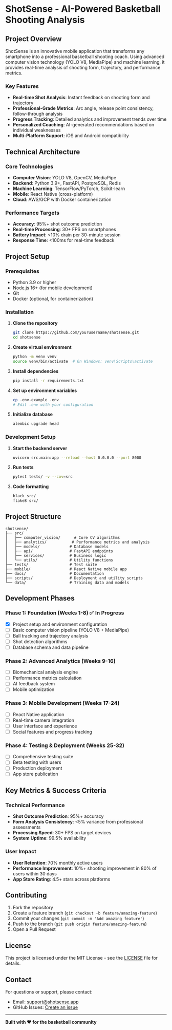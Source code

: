 # ShotSense - AI-Powered Basketball Shooting Analysis

## Project Overview

ShotSense is an innovative mobile application that transforms any smartphone into a professional basketball shooting coach. Using advanced computer vision technology (YOLO V8, MediaPipe) and machine learning, it provides real-time analysis of shooting form, trajectory, and performance metrics.

### Key Features

- **Real-time Shot Analysis**: Instant feedback on shooting form and trajectory
- **Professional-Grade Metrics**: Arc angle, release point consistency, follow-through analysis
- **Progress Tracking**: Detailed analytics and improvement trends over time
- **Personalized Coaching**: AI-generated recommendations based on individual weaknesses
- **Multi-Platform Support**: iOS and Android compatibility

## Technical Architecture

### Core Technologies
- **Computer Vision**: YOLO V8, OpenCV, MediaPipe
- **Backend**: Python 3.9+, FastAPI, PostgreSQL, Redis
- **Machine Learning**: TensorFlow/PyTorch, Scikit-learn
- **Mobile**: React Native (cross-platform)
- **Cloud**: AWS/GCP with Docker containerization

### Performance Targets
- **Accuracy**: 95%+ shot outcome prediction
- **Real-time Processing**: 30+ FPS on smartphones
- **Battery Impact**: <10% drain per 30-minute session
- **Response Time**: <100ms for real-time feedback

## Project Setup

### Prerequisites
- Python 3.9 or higher
- Node.js 16+ (for mobile development)
- Git
- Docker (optional, for containerization)

### Installation

1. **Clone the repository**
   ```bash
   git clone https://github.com/yourusername/shotsense.git
   cd shotsense
   ```

2. **Create virtual environment**
   ```bash
   python -m venv venv
   source venv/bin/activate  # On Windows: venv\Scripts\activate
   ```

3. **Install dependencies**
   ```bash
   pip install -r requirements.txt
   ```

4. **Set up environment variables**
   ```bash
   cp .env.example .env
   # Edit .env with your configuration
   ```

5. **Initialize database**
   ```bash
   alembic upgrade head
   ```

### Development Setup

1. **Start the backend server**
   ```bash
   uvicorn src.main:app --reload --host 0.0.0.0 --port 8000
   ```

2. **Run tests**
   ```bash
   pytest tests/ -v --cov=src
   ```

3. **Code formatting**
   ```bash
   black src/
   flake8 src/
   ```

## Project Structure

```
shotsense/
├── src/
│   ├── computer_vision/      # Core CV algorithms
│   ├── analytics/           # Performance metrics and analysis
│   ├── models/             # Database models
│   ├── api/                # FastAPI endpoints
│   ├── services/           # Business logic
│   └── utils/              # Utility functions
├── tests/                  # Test suite
├── mobile/                 # React Native mobile app
├── docs/                   # Documentation
├── scripts/                # Deployment and utility scripts
└── data/                   # Training data and models
```

## Development Phases

### Phase 1: Foundation (Weeks 1-8) ✅ In Progress
- [x] Project setup and environment configuration
- [ ] Basic computer vision pipeline (YOLO V8 + MediaPipe)
- [ ] Ball tracking and trajectory analysis
- [ ] Shot detection algorithms
- [ ] Database schema and data pipeline

### Phase 2: Advanced Analytics (Weeks 9-16)
- [ ] Biomechanical analysis engine
- [ ] Performance metrics calculation
- [ ] AI feedback system
- [ ] Mobile optimization

### Phase 3: Mobile Development (Weeks 17-24)
- [ ] React Native application
- [ ] Real-time camera integration
- [ ] User interface and experience
- [ ] Social features and progress tracking

### Phase 4: Testing & Deployment (Weeks 25-32)
- [ ] Comprehensive testing suite
- [ ] Beta testing with users
- [ ] Production deployment
- [ ] App store publication

## Key Metrics & Success Criteria

### Technical Performance
- **Shot Outcome Prediction**: 95%+ accuracy
- **Form Analysis Consistency**: <5% variance from professional assessments
- **Processing Speed**: 30+ FPS on target devices
- **System Uptime**: 99.5% availability

### User Impact
- **User Retention**: 70% monthly active users
- **Performance Improvement**: 10%+ shooting improvement in 80% of users within 30 days
- **App Store Rating**: 4.5+ stars across platforms

## Contributing

1. Fork the repository
2. Create a feature branch (`git checkout -b feature/amazing-feature`)
3. Commit your changes (`git commit -m 'Add amazing feature'`)
4. Push to the branch (`git push origin feature/amazing-feature`)
5. Open a Pull Request

## License

This project is licensed under the MIT License - see the [LICENSE](LICENSE) file for details.

## Contact

For questions or support, please contact:
- Email: support@shotsense.app
- GitHub Issues: [Create an issue](https://github.com/yourusername/shotsense/issues)

---

**Built with ❤️ for the basketball community** 